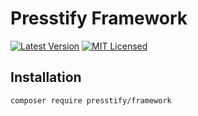 # Presstify Framework

[![Latest Version](https://img.shields.io/badge/release-2.1.0-blue?style=for-the-badge)](https://www/presstify.com/deprecated/framework/)
[![MIT Licensed](https://img.shields.io/badge/license-MIT-green?style=for-the-badge)](LICENSE.md)

## Installation

```bash
composer require presstify/framework
```
